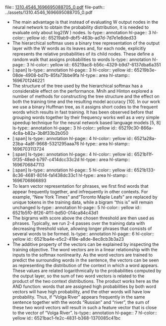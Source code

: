 file:: [1310.4546_1696695088705_0.pdf](../assets/1310.4546_1696695088705_0.pdf)
file-path:: ../assets/1310.4546_1696695088705_0.pdf

- The main advantage is that instead of evaluating W output nodes in the neural network to obtain the probability distribution, it is needed to evaluate only about log2(W ) nodes.
  ls-type:: annotation
  hl-page:: 3
  hl-color:: yellow
  id:: 65219ab9-dbf5-463b-ad7d-7d7e1e8ded33
- The hierarchical softmax uses a binary tree representation of the output layer with the W words as its leaves and, for each node, explicitly represents the relative probabilities of its child nodes. These deﬁne a random walk that assigns probabilities to words
  ls-type:: annotation
  hl-page:: 3
  hl-color:: yellow
  id:: 65219ac8-b56c-4329-b9d7-6137dba6a351
- [:span]
  ls-type:: annotation
  hl-page:: 3
  hl-color:: yellow
  id:: 65219b3e-08de-4908-bd7b-85fa73bbe9fa
  hl-type:: area
  hl-stamp:: 1696701246221
- The structure of the tree used by the hierarchical softmax has a considerable effect on the performance. Mnih and Hinton explored a number of methods for constructing the tree structure and the effect on both the training time and the resulting model accuracy [10]. In our work we use a binary Huffman tree, as it assigns short codes to the frequent words which results in fast training. It has been observed before that grouping words together by their frequency works well as a very simple speedup technique for the neural network based language models [5, 8]
  ls-type:: annotation
  hl-page:: 3
  hl-color:: yellow
  id:: 65219c30-866a-4c8a-b82a-3b8f33b2b050
- [:span]
  ls-type:: annotation
  hl-page:: 4
  hl-color:: yellow
  id:: 6521a28a-23ba-4a8f-9668-5321295aaa76
  hl-type:: area
  hl-stamp:: 1696703113724
- [:span]
  ls-type:: annotation
  hl-page:: 4
  hl-color:: yellow
  id:: 6521b11f-0f35-48ed-b797-c414dcc33c2d
  hl-type:: area
  hl-stamp:: 1696706847113
- [:span]
  ls-type:: annotation
  hl-page:: 5
  hl-color:: yellow
  id:: 6521b133-8c36-4681-8014-fa1438dc33c1
  hl-type:: area
  hl-stamp:: 1696706866893
- To learn vector representation for phrases, we ﬁrst ﬁnd words that appear frequently together, and infrequently in other contexts. For example, “New York Times” and“Toronto Maple Leafs” are replaced by unique tokens in the training data, while a bigram “this is” will remain unchanged
  ls-type:: annotation
  hl-page:: 5
  hl-color:: yellow
  id:: 6521b5f0-8f26-4f11-bd50-014ca84c43d1
- The bigrams with score above the chosen threshold are then used as phrases. Typically, we run 2-4 passes over the training data with decreasing threshold value, allowing longer phrases that consists of several words to be formed.
  ls-type:: annotation
  hl-page:: 6
  hl-color:: yellow
  id:: 6521ba4e-e5c2-418e-a8de-8ec8cb3b3a23
- The additive property of the vectors can be explained by inspecting the training objective. The word vectors are in a linear relationship with the inputs to the softmax nonlinearity. As the word vectors are trained to predict the surrounding words in the sentence, the vectors can be seen as representing the distribution of the context in which a word appears. These values are related logarithmically to the probabilities computed by the output layer, so the sum of two word vectors is related to the product of the two context distributions. The product works here as the AND function: words that are assigned high probabilities by both word vectors will have high probability, and the other words will have low probability. Thus, if “Volga River” appears frequently in the same sentence together with the words “Russian” and “river”, the sum of these two word vectors will result in such a feature vector that is close to the vector of “Volga River”.
  ls-type:: annotation
  hl-page:: 7
  hl-color:: yellow
  id:: 6521bac1-fe2c-4831-b368-1370085c41bc